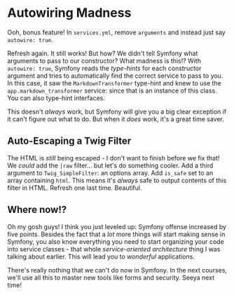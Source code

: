 # Autowiring Madness

Ooh, bonus feature! In `services.yml`, remove `arguments` and instead just say
`autowire: true`.

Refresh again. It still works! But how? We didn't tell Symfony what arguments to pass
to our constructor? What madness is this!? With `autowire: true`, Symfony reads the
*type-hints* for each constructor argument and tries to automatically find the correct
service to pass to you. In this case, it saw the `MarkdownTransformer` type-hint
and knew to use the `app.markdown_transformer` service: since that is an instance
of this class. You can also type-hint interfaces.

This doesn't *always* work, but Symfony will give you a big clear exception if it
can't figure out what to do. But when it *does* work, it's a great time saver.

## Auto-Escaping a Twig Filter

The HTML is *still* being escaped - I don't want to finish before we fix that! We
*could* add the `|raw` filter... but let's do something cooler. Add a third argument
to `Twig_SimpleFilter`: an options array. Add `is_safe` set to an array containing
`html`. This means it's *always* safe to output contents of this filter in HTML.
Refresh one last time. Beautiful.

## Where now!?

Oh my gosh guys! I think you just leveled up: Symfony offense increased by five points.
Besides the fact that a *lot* more things will start making sense in Symfony, you
also know everything you need to start organizing your code into service classes - that
whole *service-oriented architecture* thing I was talking about earlier. This will
lead you to *wonderful* applications.

There's really nothing that we can't do now in Symfony. In the next courses, we'll
use all this to master new tools like forms and security. Seeya next time!
